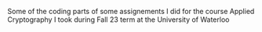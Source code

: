 Some of the coding parts of some assignements I did for the course Applied Cryptography I took during Fall 23 term at the University of Waterloo
